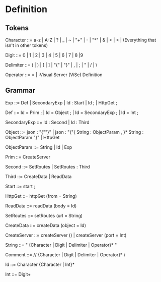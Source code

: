 # Definition

## Tokens

Character ::= a-z | A-Z | ? | _ | ~ | "+" | - | "*" | & | > | < | (Everything that isn't in other tokens)

Digit ::= 0 | 1 | 2 | 3 | 4 | 5 | 6 | 7 | 8 |9

Delimiter ::= ( | ) | [ | ] | "{" | "}" | , | ; | " | / | \

Operator ::= = | :Visual Server (ViSe) Definition


## Grammar

Exp ::= Def | SecondaryExp | Id : Start | Id ; | HttpGet ;

Def ::= Id = Prim ; | Id = Object ; | Id = SecondaryExp ; | Id = Int ;

SecondaryExp ::= Id : Second | Id : Third

Object ::= json : "{""}" | json : "{"{ String : ObjectParam , }* String : ObjectParam "}" | HttpGet

ObjectParam ::= String | Id | Exp

Prim ::= CreateServer

Second ::= SetRoutes | SetRoutes : Third

Third ::= CreateData | ReadData

Start ::= start ;

HttpGet ::= httpGet (from = String)

ReadData ::= readData (body = Id)

SetRoutes ::= setRoutes (url = String)

CreateData ::= createData (object = Id)

CreateServer ::= createServer () | createServer (port = Int)

String ::= " {Character | Digit | Delimiter | Operator}* "

Comment ::= // {Character | Digit | Delimiter | Operator}* \\

Id ::= Character {Character | Int}*

Int ::= Digit+
